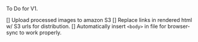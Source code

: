 To Do for V1.

[] Upload processed images to amazon S3
[] Replace links in rendered html w/ S3 urls for distribution.
[] Automatically insert `<body>` in file for browser-sync to work properly.

